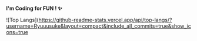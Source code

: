 <b>I'm Coding for FUN ! ✨</b>

![Top Langs](https://github-readme-stats.vercel.app/api/top-langs/?username=Ryuuusuke&layout=compact&include_all_commits=true&show_icons=true
<!--
**Ryuuusuke/Ryuuusuke** is a ✨ _special_ ✨ repository because its `README.md` (this file) appears on your GitHub profile.

Here are some ideas to get you started:

- 🔭 I’m currently working on ...
- 🌱 I’m currently learning ...
- 👯 I’m looking to collaborate on ...
- 🤔 I’m looking for help with ...
- 💬 Ask me about ...
- 📫 How to reach me: ...
- 😄 Pronouns: ...
- ⚡ Fun fact: ...
-->
